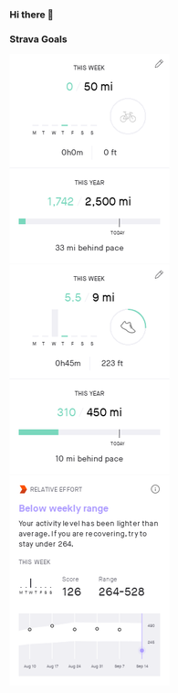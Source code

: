### Hi there 👋

### Strava Goals
![Strava Cycling Goals](https://raw.githubusercontent.com/myles2007/myles2007/master/strava/strava-ride-goals-tab.png)
![Strava Running Goals](https://raw.githubusercontent.com/myles2007/myles2007/master/strava/strava-run-goals-tab.png)
![Strava Relative Effort Goals](https://raw.githubusercontent.com/myles2007/myles2007/master/strava/strava-relative-effort-goals-tab.png)


<!--
**myles2007/myles2007** is a ✨ _special_ ✨ repository because its `README.md` (this file) appears on your GitHub profile.

Here are some ideas to get you started:

- 🔭 I’m currently working on ...
- 🌱 I’m currently learning ...
- 👯 I’m looking to collaborate on ...
- 🤔 I’m looking for help with ...
- 💬 Ask me about ...
- 📫 How to reach me: ...
- 😄 Pronouns: ...
- ⚡ Fun fact: ...
-->
